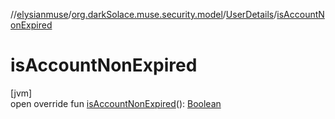 //[elysianmuse](../../../index.md)/[org.darkSolace.muse.security.model](../index.md)/[UserDetails](index.md)/[isAccountNonExpired](is-account-non-expired.md)

# isAccountNonExpired

[jvm]\
open override fun [isAccountNonExpired](is-account-non-expired.md)(): [Boolean](https://kotlinlang.org/api/latest/jvm/stdlib/kotlin/-boolean/index.html)

